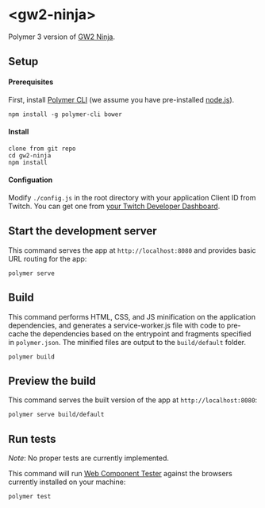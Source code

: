 # <gw2-ninja\>

Polymer 3 version of [GW2 Ninja](http://gw2.ninja).

## Setup

#### Prerequisites

First, install [Polymer CLI](https://github.com/Polymer/polymer-cli) (we assume you have pre-installed [node.js](https://nodejs.org)).

    npm install -g polymer-cli bower

#### Install

    clone from git repo
    cd gw2-ninja
    npm install

#### Configuation

Modify `./config.js` in the root directory with your application Client ID from Twitch. You can get one from [your Twitch Developer Dashboard](https://glass.twitch.tv/console/apps).

## Start the development server

This command serves the app at `http://localhost:8080` and provides basic URL
routing for the app:

    polymer serve

## Build

This command performs HTML, CSS, and JS minification on the application
dependencies, and generates a service-worker.js file with code to pre-cache the
dependencies based on the entrypoint and fragments specified in `polymer.json`.
The minified files are output to the `build/default` folder.

    polymer build

## Preview the build

This command serves the built version of the app at `http://localhost:8080`:

    polymer serve build/default

## Run tests

*Note*: No proper tests are currently implemented.

This command will run [Web Component Tester](https://github.com/Polymer/web-component-tester)
against the browsers currently installed on your machine:

    polymer test
